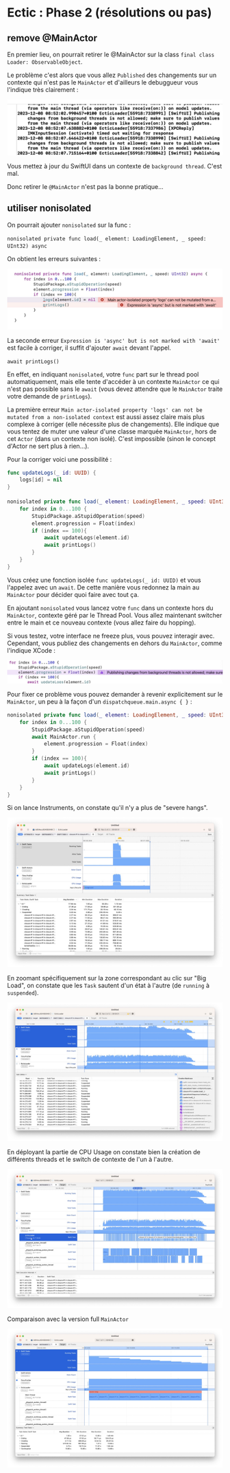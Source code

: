 # Ectic : Phase 2 (résolutions ou pas)

## remove @MainActor

En premier lieu, on pourrait retirer le @MainActor sur la class `final class Loader: ObservableObject`.

Le problème c'est alors que vous allez `Published` des changements sur un contexte qui n'est pas le `MainActor` et d'ailleurs le debuggueur vous l'indique très clairement :

![Remove Main Actor](images/remove_main_actor.jpeg)

Vous mettez à jour du SwiftUI dans un contexte de `background thread`. C'est mal.

Donc retirer le `@MainActor` n'est pas la bonne pratique...

## utiliser nonisolated

On pourrait ajouter `nonisolated` sur la func : 

`nonisolated private func load(_ element: LoadingElement, _ speed: UInt32) async`

On obtient les erreurs suivantes :

![nonisolated errors](images/nonisolated_errors.jpeg)

La seconde erreur `Expression is 'async' but is not marked with 'await'` est facile à corriger, il suffit d'ajouter `await` devant l'appel.

`await printLogs()`

En effet, en indiquant `nonisolated`, votre `func` part sur le thread pool automatiquement, mais elle tente d'accéder à un contexte `MainActor` ce qui n'est pas possible sans le `await` (vous devez attendre que le `MainActor` traite votre demande de `printLogs`).

La première erreur `Main actor-isolated property 'logs' can not be mutated from a non-isolated context` est aussi assez claire mais plus complexe à corriger (elle nécessite plus de changements). Elle indique que vous tentez de muter une valeur d'une classe marquée `MainActor`, hors de cet `Actor` (dans un contexte non isolé). C'est impossible (sinon le concept d'Actor ne sert plus à rien...).

Pour la corriger voici une possibilité :

```swift
func updateLogs(_ id: UUID) {
    logs[id] = nil
}

nonisolated private func load(_ element: LoadingElement, _ speed: UInt32) async {
    for index in 0...100 {
        StupidPackage.aStupidOperation(speed)
        element.progression = Float(index)
        if (index == 100){
            await updateLogs(element.id)
            await printLogs()
        }
    }
}
```

Vous créez une fonction isolée `func updateLogs(_ id: UUID)` et vous l'appelez avec un `await`. De cette manière vous redonnez la main au `MainActor` pour décider quoi faire avec tout ça.

En ajoutant `nonisolated` vous lancez votre `func` dans un contexte hors du `MainActor`, contexte géré par le Thread Pool. Vous allez maintenant switcher entre le main et ce nouveau contexte (vous allez faire du hopping).

Si vous testez, votre interface ne freeze plus, vous pouvez interagir avec. Cependant, vous publiez des changements en dehors du `MainActor`, comme l'indique XCode :

![nonisolated background warning](images/nonisolated_background.jpeg)

Pour fixer ce problème vous pouvez demander à revenir explicitement sur le `MainActor`, un peu à la façon d'un `dispatchqueue.main.async { }` :

```swift
nonisolated private func load(_ element: LoadingElement, _ speed: UInt32) async {
    for index in 0...100 {
        StupidPackage.aStupidOperation(speed)
        await MainActor.run {
            element.progression = Float(index)
        }
        if (index == 100){
            await updateLogs(element.id)
            await printLogs()
        }
    }
}
```

Si on lance Instruments, on constate qu'il n'y a plus de "severe hangs".

![nonisolated instruments](images/nonisolated_instruments.jpeg)

En zoomant spécifiquement sur la zone correspondant au clic sur "Big Load", on constate que les `Task` sautent d'un état à l'autre (de `running` à `suspended`).

![nonisolated instruments detail](images/nonisolated_instruments_detail.jpeg)

En déployant la partie de CPU Usage on constate bien la création de différents threads et le switch de contexte de l'un à l'autre.

![nonisolated instruments cpu usage](images/nonisolated_instruments_cpu_usage.jpeg)

Comparaison avec la version full `MainActor`

![isolated instruments cpu usage](images/isolated_instruments_cpu_usage.jpeg)

